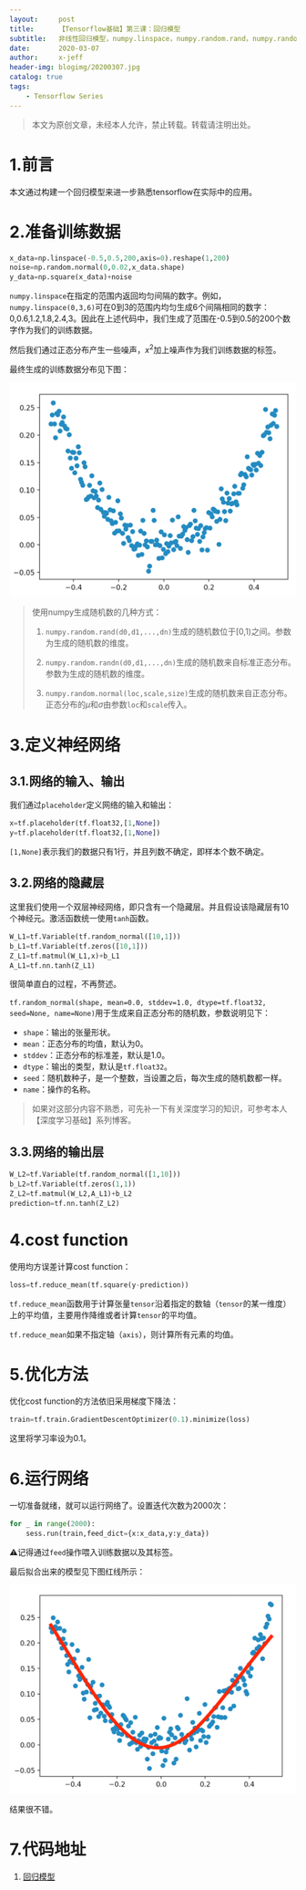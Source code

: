```yaml
---
layout:     post
title:      【Tensorflow基础】第三课：回归模型
subtitle:   非线性回归模型，numpy.linspace，numpy.random.rand，numpy.random.randn，numpy.random.normal，tf.random_normal，tf.reduce_mean，tf.train.GradientDescentOptimizer
date:       2020-03-07
author:     x-jeff
header-img: blogimg/20200307.jpg
catalog: true
tags:
    - Tensorflow Series
---
```

>本文为原创文章，未经本人允许，禁止转载。转载请注明出处。

# 1.前言

本文通过构建一个回归模型来进一步熟悉tensorflow在实际中的应用。

# 2.准备训练数据

```python
x_data=np.linspace(-0.5,0.5,200,axis=0).reshape(1,200)
noise=np.random.normal(0,0.02,x_data.shape)
y_data=np.square(x_data)+noise
```

`numpy.linspace`在指定的范围内返回均匀间隔的数字。例如，`numpy.linspace(0,3,6)`可在0到3的范围内均匀生成6个间隔相同的数字：0,0.6,1.2,1.8,2.4,3。因此在上述代码中，我们生成了范围在-0.5到0.5的200个数字作为我们的训练数据。

然后我们通过正态分布产生一些噪声，$x^2$加上噪声作为我们训练数据的标签。

最终生成的训练数据分布见下图：

![](https://github.com/x-jeff/BlogImage/raw/master/TensorflowSeries/Lesson3/3x1.png)

>使用numpy生成随机数的几种方式：
>
>1. `numpy.random.rand(d0,d1,...,dn)`生成的随机数位于[0,1)之间。参数为生成的随机数的维度。
>
>2. `numpy.random.randn(d0,d1,...,dn)`生成的随机数来自标准正态分布。参数为生成的随机数的维度。
>
>3. `numpy.random.normal(loc,scale,size)`生成的随机数来自正态分布。正态分布的$\mu$和$\sigma$由参数`loc`和`scale`传入。

# 3.定义神经网络

## 3.1.网络的输入、输出

我们通过`placeholder`定义网络的输入和输出：

```python
x=tf.placeholder(tf.float32,[1,None])
y=tf.placeholder(tf.float32,[1,None])
```

`[1,None]`表示我们的数据只有1行，并且列数不确定，即样本个数不确定。

## 3.2.网络的隐藏层

这里我们使用一个双层神经网络，即只含有一个隐藏层。并且假设该隐藏层有10个神经元。激活函数统一使用`tanh`函数。

```python
W_L1=tf.Variable(tf.random_normal([10,1]))
b_L1=tf.Variable(tf.zeros([10,1]))
Z_L1=tf.matmul(W_L1,x)+b_L1
A_L1=tf.nn.tanh(Z_L1)
```

很简单直白的过程，不再赘述。

`tf.random_normal(shape, mean=0.0, stddev=1.0, dtype=tf.float32, seed=None, name=None)`用于生成来自正态分布的随机数，参数说明见下：

* `shape`：输出的张量形状。
* `mean`：正态分布的均值，默认为0。
* `stddev`：正态分布的标准差，默认是1.0。
* `dtype`：输出的类型，默认是`tf.float32`。
* `seed`：随机数种子，是一个整数，当设置之后，每次生成的随机数都一样。
* `name`：操作的名称。

>如果对这部分内容不熟悉，可先补一下有关深度学习的知识，可参考本人【深度学习基础】系列博客。

## 3.3.网络的输出层

```python
W_L2=tf.Variable(tf.random_normal([1,10]))
b_L2=tf.Variable(tf.zeros(1,1))
Z_L2=tf.matmul(W_L2,A_L1)+b_L2
prediction=tf.nn.tanh(Z_L2)
```

# 4.cost function

使用均方误差计算cost function：

```python
loss=tf.reduce_mean(tf.square(y-prediction))
```

`tf.reduce_mean`函数用于计算张量`tensor`沿着指定的数轴（`tensor`的某一维度）上的平均值，主要用作降维或者计算`tensor`的平均值。

`tf.reduce_mean`如果不指定轴（`axis`），则计算所有元素的均值。

# 5.优化方法

优化cost function的方法依旧采用梯度下降法：

```python
train=tf.train.GradientDescentOptimizer(0.1).minimize(loss)
```

这里将学习率设为0.1。

# 6.运行网络

一切准备就绪，就可以运行网络了。设置迭代次数为2000次：

```python
for _ in range(2000):
	sess.run(train,feed_dict={x:x_data,y:y_data})
```

⚠️记得通过`feed`操作喂入训练数据以及其标签。

最后拟合出来的模型见下图红线所示：

![](https://github.com/x-jeff/BlogImage/raw/master/TensorflowSeries/Lesson3/3x2.png)

结果很不错。

# 7.代码地址

1. [回归模型](https://github.com/x-jeff/Tensorflow_Code_Demo/tree/master/Demo2)